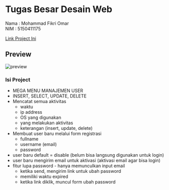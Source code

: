 # Tugas Besar Desain Web
Nama : Mohammad Fikri Omar <br>
NIM  : 5150411175 <br>

[Link Project Ini](https://git.io/tubesweb5150411175)

## Preview
![preview](https://i.imgur.com/XJ5EIRe.gif)

### Isi Project
- MEGA MENU MANAJEMEN USER
- INSERT, SELECT, UPDATE, DELETE
- Mencatat semua aktivitas
	- waktu
	- ip address
	- OS yang digunakan
	- yang melakukan aktivitas
	- keterangan (insert, update, delete)
- Membuat user baru melalui form registrasi
	- fullname
	- username (email)
	- password
- user baru default = disable (belum bisa langsung digunakan untuk login)
- user baru mengirim email untuk aktivasi (aktivasi email agar bisa login)
- fitur lupa password - hanya memunculkan input email
	- ketika send, mengirim link untuk ubah password
	- memiliki waktu expired
	- ketika link diklik, muncul form ubah password
